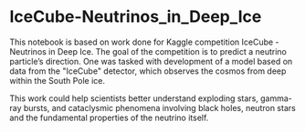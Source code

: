 # IceCube-Neutrinos_in_Deep_Ice


This notebook is based on work done for Kaggle competition IceCube - Neutrinos in Deep Ice. 
The goal of the competition is to predict a neutrino particle’s direction. One was tasked with 
development of a model based on data from the "IceCube" detector, which observes the cosmos 
from deep within the South Pole ice.

This work could help scientists better understand exploding stars, gamma-ray bursts, and cataclysmic 
phenomena involving black holes, neutron stars and the fundamental properties of the neutrino itself.

